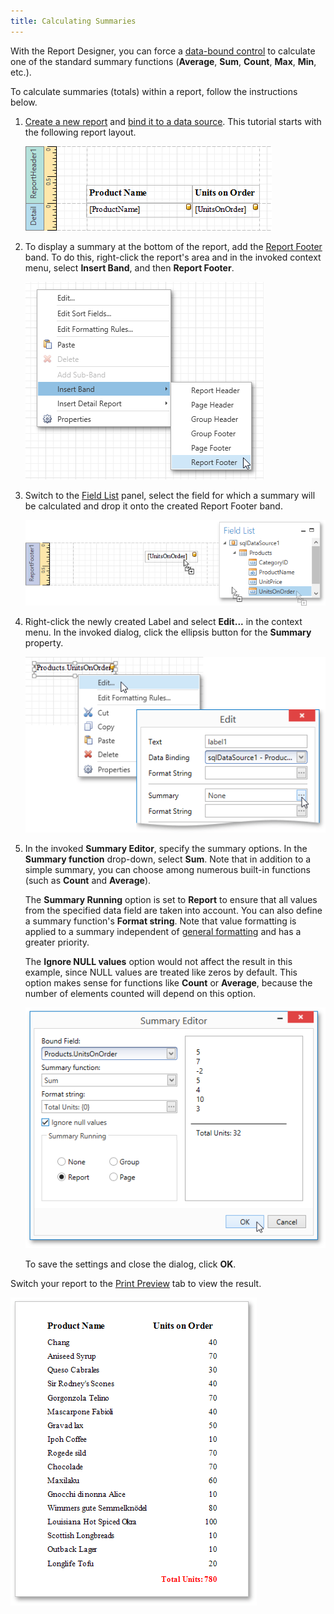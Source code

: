 ```yaml
---
title: Calculating Summaries
---
```

With the Report Designer, you can force a [data-bound control](../../../../../../interface-elements-for-desktop/articles/report-designer/report-designer-for-wpf/creating-reports/providing-data/binding-report-controls-to-data.md) to calculate one of the standard summary functions (**Average**, **Sum**, **Count**, **Max**, **Min**, etc.).

To calculate summaries (totals) within a report, follow the instructions below.
1. [Create a new report](../../../../../../interface-elements-for-desktop/articles/report-designer/report-designer-for-wpf/creating-reports/basic-operations/create-a-new-report.md) and [bind it to a data source](../../../../../../interface-elements-for-desktop/articles/report-designer/report-designer-for-winforms/create-reports/binding-a-report-to-data.md). This tutorial starts with the following report layout.
	
	![EUD_WpfReportDersigner_Summaries_1](../../../../../images/Img123593.png)
2. To display a summary at the bottom of the report, add the [Report Footer](../../../../../../interface-elements-for-desktop/articles/report-designer/report-designer-for-wpf/report-elements/report-bands.md) band. To do this, right-click the report's area and in the invoked context menu, select **Insert Band**, and then **Report Footer**.
	
	![EUD_WpfReportDersigner_Summaries_2](../../../../../images/Img123595.png)
3. Switch to the [Field List](../../../../../../interface-elements-for-desktop/articles/report-designer/report-designer-for-wpf/interface-elements/field-list.md) panel, select the field for which a summary will be calculated and drop it onto the created Report Footer band.
	
	![EUD_WpfReportDersigner_Summaries_3](../../../../../images/Img123596.png)
4. Right-click the newly created Label and select **Edit...** in the context menu. In the invoked dialog, click the ellipsis button for the **Summary** property.
	
	![EUD_WpfReportDersigner_Summaries_4](../../../../../images/Img123597.png)
5. In the invoked **Summary Editor**, specify the summary options. In the **Summary function** drop-down, select **Sum**. Note that in addition to a simple summary, you can choose among numerous built-in functions (such as **Count** and **Average**).
	
	The **Summary Running** option is set to **Report** to ensure that all values from the specified data field are taken into account. You can also define a summary function's **Format string**. Note that value formatting is applied to a summary independent of [general formatting](../../../../../../interface-elements-for-desktop/articles/report-designer/report-designer-for-wpf/creating-reports/shaping-data/formatting-data.md) and has a greater priority.
	
	The **Ignore NULL values** option would not affect the result in this example, since NULL values are treated like zeros by default. This option makes sense for functions like **Count** or **Average**, because the number of elements counted will depend on this option.
	
	![EUD_WpfReportDersigner_Summaries_5](../../../../../images/Img123598.png)
	
	To save the settings and close the dialog, click **OK**.

Switch your report to the [Print Preview](../../../../../../interface-elements-for-desktop/articles/report-designer/report-designer-for-wpf/document-preview.md) tab to view the result.

![EUD_WpfReportDersigner_Summaries_Result](../../../../../images/Img123599.png)